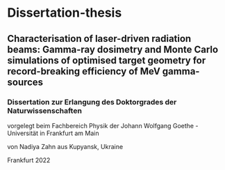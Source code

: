 # Dissertation-thesis 
## Characterisation of laser-driven radiation beams: Gamma-ray dosimetry and Monte Carlo simulations of optimised target geometry for record-breaking efficiency of MeV gamma-sources

### Dissertation zur Erlangung des Doktorgrades der Naturwissenschaften
vorgelegt beim Fachbereich Physik
der Johann Wolfgang Goethe - Universität
in Frankfurt am Main

von
Nadiya Zahn
aus Kupyansk, Ukraine

Frankfurt 2022
